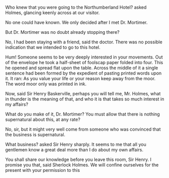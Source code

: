 Who knew that you were going to the Northumberland Hotel? asked
Holmes, glancing keenly across at our visitor.

No one could have known. We only decided after I met Dr. Mortimer.

But Dr. Mortimer was no doubt already stopping there?

No, I had been staying with a friend, said the doctor. There was
no possible indication that we intended to go to this hotel.

Hum! Someone seems to be very deeply interested in your movements.
Out of the envelope he took a half-sheet of foolscap paper folded into
four. This he opened and spread flat upon the table. Across the middle
of it a single sentence had been formed by the expedient of pasting
printed words upon it. It ran: As you value your life or your reason
keep away from the moor. The word moor only was printed in ink.

Now, said Sir Henry Baskerville, perhaps you will tell me, Mr.
Holmes, what in thunder is the meaning of that, and who it is that takes
so much interest in my affairs?

What do you make of it, Dr. Mortimer? You must allow that there is
nothing supernatural about this, at any rate?

No, sir, but it might very well come from someone who was convinced
that the business is supernatural.

What business? asked Sir Henry sharply. It seems to me that all
you gentlemen know a great deal more than I do about my own affairs.

You shall share our knowledge before you leave this room, Sir Henry. I
promise you that, said Sherlock Holmes. We will confine ourselves
for the present with your permission to this
